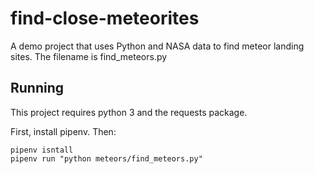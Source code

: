 # find-close-meteorites
A demo project that uses Python and NASA data to find meteor landing sites.
The filename is find_meteors.py

## Running

This project requires python 3 and the requests package.

First, install pipenv. Then:
```
pipenv isntall
pipenv run "python meteors/find_meteors.py"
```
